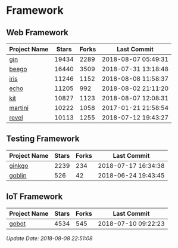 # Framework

## Web Framework

| Project Name | Stars | Forks | Last Commit |
| ------------ | ----- | ----- | ----------- |
| [gin](https://github.com/gin-gonic/gin) | 19434 | 2289 | 2018-08-07 05:49:31 |
| [beego](https://github.com/astaxie/beego) | 16440 | 3509 | 2018-07-31 13:18:48 |
| [iris](https://github.com/kataras/iris) | 11246 | 1152 | 2018-08-08 11:58:37 |
| [echo](https://github.com/labstack/echo) | 11205 | 992 | 2018-08-02 21:11:20 |
| [kit](https://github.com/go-kit/kit) | 10827 | 1123 | 2018-08-07 12:08:31 |
| [martini](https://github.com/go-martini/martini) | 10222 | 1058 | 2017-01-21 21:58:54 |
| [revel](https://github.com/revel/revel) | 10113 | 1255 | 2018-07-12 19:43:27 |

## Testing Framework

| Project Name | Stars | Forks | Last Commit |
| ------------ | ----- | ----- | ----------- |
| [ginkgo](https://github.com/onsi/ginkgo) | 2239 | 234 | 2018-07-17 16:34:38 |
| [goblin](https://github.com/franela/goblin) | 526 | 42 | 2018-06-24 19:43:45 |

## IoT Framework

| Project Name | Stars | Forks | Last Commit |
| ------------ | ----- | ----- | ----------- |
| [gobot](https://github.com/hybridgroup/gobot) | 4534 | 545 | 2018-07-10 09:22:23 |

*Update Date: 2018-08-08 22:51:08*